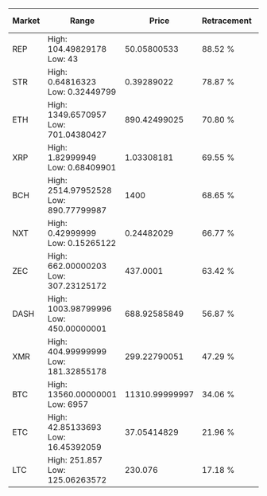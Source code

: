 | Market | Range | Price| Retracement | Doubles to 50% |
| --- | --- | --- | --- | --- |
| REP | High: 104.49829178<br />Low: 43 | 50.05800533 | 88.52 % | 1.47 |
| STR | High: 0.64816323<br />Low: 0.32449799 | 0.39289022 | 78.87 % | 1.24 |
| ETH | High: 1349.6570957<br />Low: 701.04380427 | 890.42499025 | 70.80 % | 1.15 |
| XRP | High: 1.82999949<br />Low: 0.68409901 | 1.03308181 | 69.55 % | 1.22 |
| BCH | High: 2514.97952528<br />Low: 890.77799987 | 1400 | 68.65 % | 1.22 |
| NXT | High: 0.42999999<br />Low: 0.15265122 | 0.24482029 | 66.77 % | 1.19 |
| ZEC | High: 662.00000203<br />Low: 307.23125172 | 437.0001 | 63.42 % | 1.11 |
| DASH | High: 1003.98799996<br />Low: 450.00000001 | 688.92585849 | 56.87 % | 1.06 |
| XMR | High: 404.99999999<br />Low: 181.32855178 | 299.22790051 | 47.29 % | 0.00 |
| BTC | High: 13560.00000001<br />Low: 6957 | 11310.99999997 | 34.06 % | 0.00 |
| ETC | High: 42.85133693<br />Low: 16.45392059 | 37.05414829 | 21.96 % | 0.00 |
| LTC | High: 251.857<br />Low: 125.06263572 | 230.076 | 17.18 % | 0.00 |
